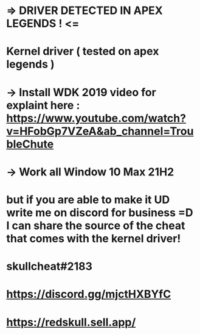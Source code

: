 # => DRIVER DETECTED IN APEX LEGENDS ! <=
# Kernel driver ( tested on apex legends )
# -> Install WDK 2019 video for explaint here : https://www.youtube.com/watch?v=HFobGp7VZeA&ab_channel=TroubleChute
# -> Work all Window 10 Max 21H2

# but if you are able to make it UD write me on discord for business =D I can share the source of the cheat that comes with the kernel driver!
# skullcheat#2183
# https://discord.gg/mjctHXBYfC
# https://redskull.sell.app/
